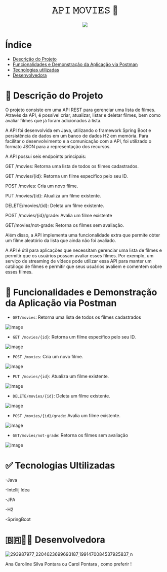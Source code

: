 <h1 align="center"> 𝙰𝙿𝙸 𝙼𝙾𝚅𝙸𝙴𝚂 🎦</h1>
<p align="center">
<img src="http://img.shields.io/static/v1?label=STATUS&message=EM%20DPRONTO&color=GREEN&style=for-the-badge"/>
</p>

# Índice 
* [Descrição do Projeto](#descrição-do-projeto)
* [Funcionalidades e Demonstração da Aplicação via Postman](#funcionalidades-e-demonstração-da-aplicação)
* [Tecnologias utilizadas](#tecnologias-utilizadas)
* [Desenvolvedora](#desenvolvedoras)

# 🎦 Descrição do Projeto
O projeto consiste em uma API REST para gerenciar uma lista de filmes. Através da API, é possível criar, atualizar, listar e deletar filmes, bem como avaliar filmes que já foram adicionados à lista.

A API foi desenvolvida em Java, utilizando o framework Spring Boot e persistência de dados em um banco de dados H2 em memória. Para facilitar o desenvolvimento e a comunicação com a API, foi utilizado o formato JSON para a representação dos recursos.

A API possui seis endpoints principais:

GET /movies: Retorna uma lista de todos os filmes cadastrados.

GET /movies/{id}: Retorna um filme específico pelo seu ID.

POST /movies: Cria um novo filme.

PUT /movies/{id}: Atualiza um filme existente.

DELETE/movies/{id}: Deleta um filme existente.

POST /movies/{id}/grade: Avalia um filme existente

GET/movies/not-grade: Retorna os filmes sem avaliação.

Além disso, a API implementa uma funcionalidade extra que permite obter um filme aleatório da lista que ainda não foi avaliado.

A API é útil para aplicações que necessitam gerenciar uma lista de filmes e permitir que os usuários possam avaliar esses filmes. Por exemplo, um serviço de streaming de vídeos pode utilizar essa API para manter um catálogo de filmes e permitir que seus usuários avaliem e comentem sobre esses filmes.

# :hammer: Funcionalidades e Demonstração da Aplicação via Postman

- `GET/movies`: Retorna uma lista de todos os filmes cadastrados

![image](https://user-images.githubusercontent.com/111318380/222981009-43e058b7-e411-42ba-b128-383a7ee56420.png)

- `GET /movies/{id}`: Retorna um filme específico pelo seu ID.

![image](https://user-images.githubusercontent.com/111318380/222981038-893004a7-d5c8-4bd5-9688-8bba7a6bc23e.png)

- `POST /movies`: Cria um novo filme.

![image](https://user-images.githubusercontent.com/111318380/222981026-f7ca0cfb-f1b6-409d-8183-b77cc97619c3.png)

- `PUT /movies/{id}`: Atualiza um filme existente.

![image](https://user-images.githubusercontent.com/111318380/222981048-2bdfc43e-6c62-472f-9134-aa22f731beda.png)

- `DELETE/movies/{id}`: Deleta um filme existente.

![image](https://user-images.githubusercontent.com/111318380/222981056-6542fd65-383d-470e-b942-0c26cb50f089.png)

- `POST /movies/{id}/grade`: Avalia um filme existente.

![image](https://user-images.githubusercontent.com/111318380/222981072-575f9df1-b89c-4ad9-ad1a-ef5f7d871b00.png)

- `GET/movies/not-grade`: Retorna os filmes sem avaliação

![image](https://user-images.githubusercontent.com/111318380/222981171-e0d6770b-680f-4218-a367-76f819f4caea.png)

# ✅ Tecnologias Ultilizadas
-Java 

-Intellij Idea

-JPA

-H2

-SpringBoot

# 🇧🇷👩‍💻 Desenvolvedora 

![293987977_2204623699693187_1991470084537925837_n](https://user-images.githubusercontent.com/111318380/222981662-3d584f73-6974-4432-a5be-e96a37ab133f.jpg)

Ana Caroline Silva Pontara ou Carol Pontara , como preferir !
